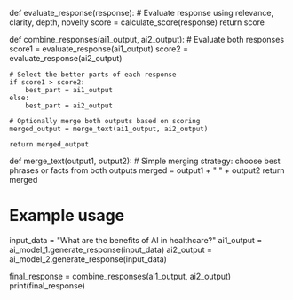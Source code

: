 def evaluate_response(response):
    # Evaluate response using relevance, clarity, depth, novelty
    score = calculate_score(response)
    return score

def combine_responses(ai1_output, ai2_output):
		# Evaluate both responses
    score1 = evaluate_response(ai1_output)
    score2 = evaluate_response(ai2_output)
    
    # Select the better parts of each response
    if score1 > score2:
        best_part = ai1_output
    else:
        best_part = ai2_output

    # Optionally merge both outputs based on scoring
    merged_output = merge_text(ai1_output, ai2_output)
    
    return merged_output

def merge_text(output1, output2):
    # Simple merging strategy: choose best phrases or facts from both outputs
    merged = output1 + " " + output2
    return merged

# Example usage
input_data = "What are the benefits of AI in healthcare?"
ai1_output = ai_model_1.generate_response(input_data)
ai2_output = ai_model_2.generate_response(input_data)

final_response = combine_responses(ai1_output, ai2_output)
print(final_response)
